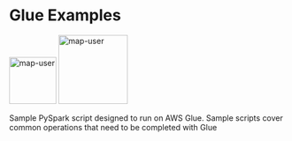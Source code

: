 # Glue Examples

<img width="85" alt="map-user" src="https://img.shields.io/badge/views-1093-green"> <img width="125" alt="map-user" src="https://img.shields.io/badge/unique visits-250-green">

Sample PySpark script designed to run on AWS Glue. Sample scripts cover common operations that need to be completed with Glue
